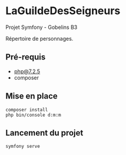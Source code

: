 # LaGuildeDesSeigneurs
Projet Symfony - Gobelins B3

Répertoire de personnages.

## Pré-requis

* php@7.2.5
* composer

## Mise en place 

```
composer install
php bin/console d:m:m
```

## Lancement du projet 

```symfony serve```